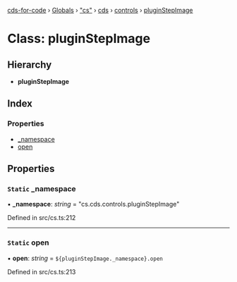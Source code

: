 [cds-for-code](../README.md) › [Globals](../globals.md) › ["cs"](../modules/_cs_.md) › [cds](../modules/_cs_.cds.md) › [controls](../modules/_cs_.cds.controls.md) › [pluginStepImage](_cs_.cds.controls.pluginstepimage.md)

# Class: pluginStepImage

## Hierarchy

* **pluginStepImage**

## Index

### Properties

* [_namespace](_cs_.cds.controls.pluginstepimage.md#static-_namespace)
* [open](_cs_.cds.controls.pluginstepimage.md#static-open)

## Properties

### `Static` _namespace

▪ **_namespace**: *string* = "cs.cds.controls.pluginStepImage"

Defined in src/cs.ts:212

___

### `Static` open

▪ **open**: *string* = `${pluginStepImage._namespace}.open`

Defined in src/cs.ts:213
